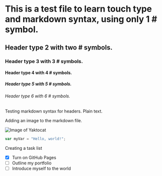 # This is a test file to learn touch type and markdown syntax, using only 1 # symbol.
## Header type 2 with two # symbols.
### Header type 3 with 3 # symbols.
#### Header type 4 with 4 # symbols.
##### Header type 5 with 5 # symbols.
###### Header type 6 with 6 # symbols.

Testing markdown syntax for headers. Plain text.

Adding an image to the markdown file.

![Image of Yaktocat](https://octodex.github.com/images/yaktocat.png)

``` javascript
var myVar = "Hello, world!";
```

Creating a task list
- [x] Turn on GitHub Pages
- [ ] Outline my portfolio
- [ ] Introduce myself to the world
